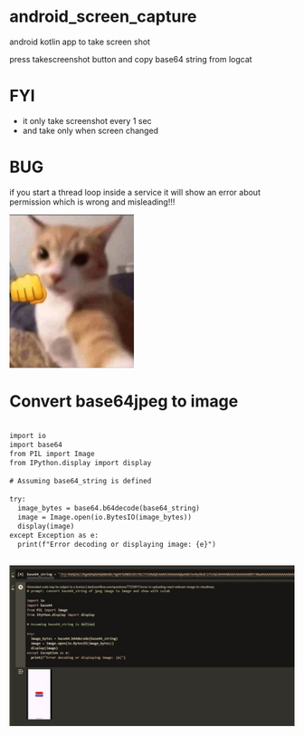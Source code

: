 # android_screen_capture
android kotlin app to take screen shot






press takescreenshot button and copy base64 string from logcat


# FYI
- it only take screenshot every 1 sec
- and take only when screen changed



# BUG
if you start a thread loop inside a service it will show an error about permission which is wrong and misleading!!!

![](assets/cat.jpg)


# Convert base64jpeg to image

```

import io
import base64
from PIL import Image
from IPython.display import display

# Assuming base64_string is defined

try:
  image_bytes = base64.b64decode(base64_string)
  image = Image.open(io.BytesIO(image_bytes))
  display(image)
except Exception as e:
  print(f"Error decoding or displaying image: {e}")


```


![](assets/preview.jpg)